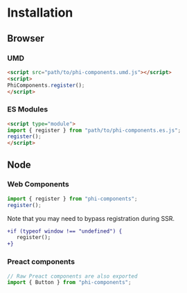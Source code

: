 # Installation
## Browser
### UMD

```html
<script src="path/to/phi-components.umd.js"></script>
<script>
PhiComponents.register();
</script>
```

### ES Modules

```html
<script type="module">
import { register } from "path/to/phi-components.es.js";
register();
</script>
```

## Node

### Web Components

```javascript
import { register } from "phi-components";
register();
```

Note that you may need to bypass registration during SSR.

```diff
+if (typeof window !== "undefined") {
   register();
+}
```

### Preact components

```javascript
// Raw Preact components are also exported
import { Button } from "phi-components";
```
